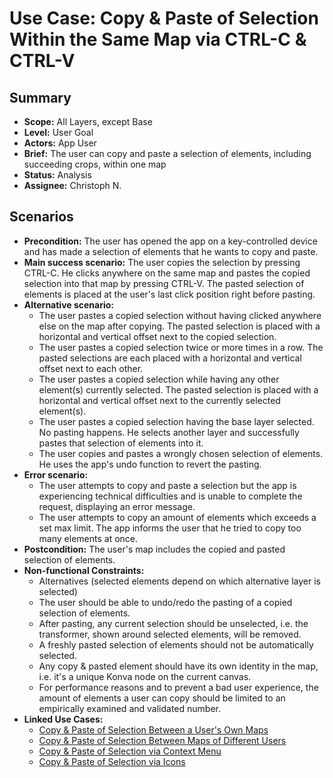 # Use Case: Copy & Paste of Selection Within the Same Map via CTRL-C & CTRL-V

## Summary

- **Scope:** All Layers, except Base
- **Level:** User Goal
- **Actors:** App User
- **Brief:** The user can copy and paste a selection of elements, including succeeding crops, within one map
- **Status:** Analysis
- **Assignee:** Christoph N.

## Scenarios

- **Precondition:**
  The user has opened the app on a key-controlled device and has made a selection of elements that he wants to copy and paste.
- **Main success scenario:**
  The user copies the selection by pressing CTRL-C.
  He clicks anywhere on the same map and pastes the copied selection into that map by pressing CTRL-V.
  The pasted selection of elements is placed at the user's last click position right before pasting.
- **Alternative scenario:**
  - The user pastes a copied selection without having clicked anywhere else on the map after copying.
    The pasted selection is placed with a horizontal and vertical offset next to the copied selection.
  - The user pastes a copied selection twice or more times in a row.
    The pasted selections are each placed with a horizontal and vertical offset next to each other.
  - The user pastes a copied selection while having any other element(s) currently selected.
    The pasted selection is placed with a horizontal and vertical offset next to the currently selected element(s).
  - The user pastes a copied selection having the base layer selected.
    No pasting happens.
    He selects another layer and successfully pastes that selection of elements into it.
  - The user copies and pastes a wrongly chosen selection of elements.
    He uses the app's undo function to revert the pasting.
- **Error scenario:**
  - The user attempts to copy and paste a selection but the app is experiencing technical difficulties and is unable to complete the request, displaying an error message.
  - The user attempts to copy an amount of elements which exceeds a set max limit.
    The app informs the user that he tried to copy too many elements at once.
- **Postcondition:**
  The user's map includes the copied and pasted selection of elements.
- **Non-functional Constraints:**
  - Alternatives (selected elements depend on which alternative layer is selected)
  - The user should be able to undo/redo the pasting of a copied selection of elements.
  - After pasting, any current selection should be unselected, i.e. the transformer, shown around selected elements, will be removed.
  - A freshly pasted selection of elements should not be automatically selected.
  - Any copy & pasted element should have its own identity in the map, i.e. it's a unique Konva node on the current canvas.
  - For performance reasons and to prevent a bad user experience, the amount of elements a user can copy should be limited to an empirically examined and validated number.
- **Linked Use Cases:**
  - [Copy & Paste of Selection Between a User's Own Maps](../draft/copy_paste_between_own_maps.md)
  - [Copy & Paste of Selection Between Maps of Different Users](../draft/copy_paste_between_users.md)
  - [Copy & Paste of Selection via Context Menu](../draft/copy_paste_via_context_menu.md)
  - [Copy & Paste of Selection via Icons](../draft/copy_paste_via_icons.md)
